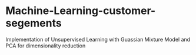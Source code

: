 # Machine-Learning-customer-segements
Implementation of Unsupervised Learning with Guassian Mixture Model and PCA for dimensionality reduction

